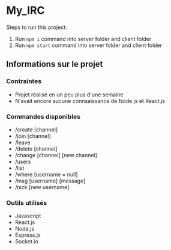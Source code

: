 # My_IRC

Steps to run this project:

1. Run `npm i` command into server folder and client folder
2. Run `npm start` command into server folder and client folder

## Informations sur le projet

### Contraintes
- Projet réalisé en un peu plus d'une semaine
- N'avait encore aucune connsaissance de Node.js et React.js

### Commandes disponibles
 - /create [channel]
 - /join [channel]
 - /leave
 - /delete [channel]
 - /change [channel] [new channel]
 - /users
 - /list
 - /where [username = null]
 - /msg [username] [message]
 - /nick [new username]


### Outils utilisés
- Javascript
- React.js
- Node.js
- Express.js
- Socket.io
